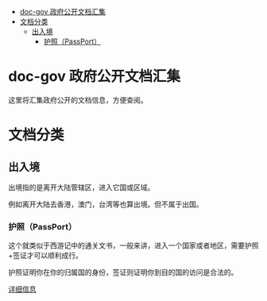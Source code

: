 - [doc-gov 政府公开文档汇集](#doc-gov-%E6%94%BF%E5%BA%9C%E5%85%AC%E5%BC%80%E6%96%87%E6%A1%A3%E6%B1%87%E9%9B%86)
- [文档分类](#%E6%96%87%E6%A1%A3%E5%88%86%E7%B1%BB)
    - [出入境](#%E5%87%BA%E5%85%A5%E5%A2%83)
        - [护照（PassPort）](#%E6%8A%A4%E7%85%A7%EF%BC%88passport%EF%BC%89)


# doc-gov 政府公开文档汇集


这里将汇集政府公开的文档信息，方便查阅。

# 文档分类

## 出入境

出境指的是离开大陆管辖区，进入它国或区域。

例如离开大陆去香港，澳门，台湾等也算出境。但不属于出国。

### 护照（PassPort）

这个就类似于西游记中的通关文书，一般来讲，进入一个国家或者地区，需要护照+签证才可以顺利成行。

护照证明你在你的归属国的身份，签证则证明你到目的国的访问是合法的。

[详细信息](/passport/passport_wuhan.md)
